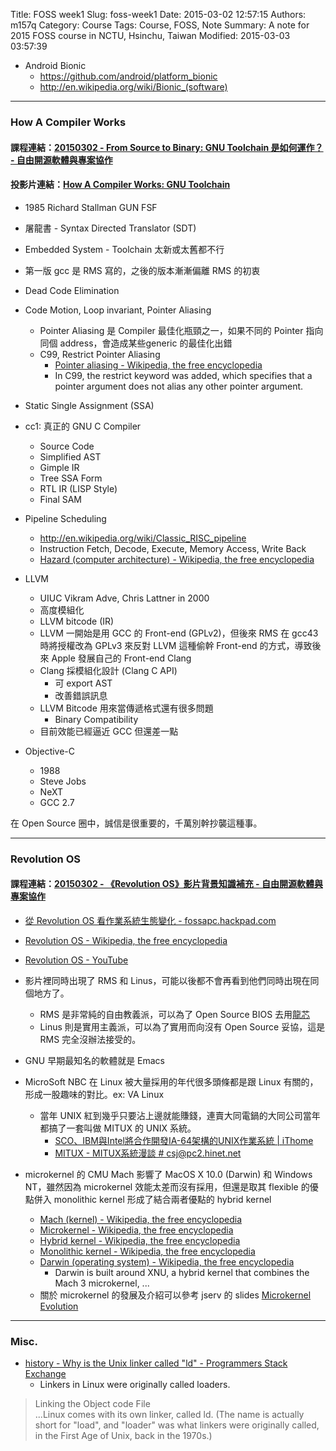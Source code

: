 Title: FOSS week1
Slug: foss-week1
Date: 2015-03-02 12:57:15
Authors: m157q
Category: Course
Tags: Course, FOSS, Note
Summary: A note for 2015 FOSS course in NCTU, Hsinchu, Taiwan
Modified: 2015-03-03 03:57:39

+ Android Bionic
    + <https://github.com/android/platform_bionic>
    + <http://en.wikipedia.org/wiki/Bionic_(software)>

---

### How A Compiler Works
    
#### 課程連結：[20150302 - From Source to Binary: GNU Toolchain 是如何運作？ - 自由開源軟體與專案協作](https://sites.google.com/site/fossapc/list-of-lectures/fromsourcetobinarygnutoolchainshiruheyunzuo)
#### 投影片連結：[How A Compiler Works: GNU Toolchain](http://www.slideshare.net/jserv/how-a-compiler-works-gnu-toolchain)
    
+ 1985 Richard Stallman GUN FSF
+ 屠龍書 - Syntax Directed Translator (SDT)
+ Embedded System - Toolchain 太新或太舊都不行
+ 第一版 gcc 是 RMS 寫的，之後的版本漸漸偏離 RMS 的初衷 
+ Dead Code Elimination
+ Code Motion, Loop invariant, Pointer Aliasing 
    + Pointer Aliasing 是 Compiler 最佳化瓶頸之一，如果不同的 Pointer 指向同個 address，會造成某些generic 的最佳化出錯
    + C99, Restrict Pointer Aliasing
        + [Pointer aliasing - Wikipedia, the free encyclopedia](http://en.wikipedia.org/wiki/Pointer_aliasing)
        + In C99, the restrict keyword was added, which specifies that a pointer argument does not alias any other pointer argument.
+ Static Single Assignment (SSA)
+ cc1: 真正的 GNU C Compiler
    + Source Code
    + Simplified AST
    + Gimple IR
    + Tree SSA Form
    + RTL IR (LISP Style)
    + Final SAM
+ Pipeline Scheduling
    + <http://en.wikipedia.org/wiki/Classic_RISC_pipeline>
    + Instruction Fetch, Decode, Execute, Memory Access, Write Back
    + [Hazard (computer architecture) - Wikipedia, the free encyclopedia](http://en.wikipedia.org/wiki/Hazard_%28computer_architecture%29)
+ LLVM
    + UIUC Vikram Adve, Chris Lattner in 2000
    + 高度模組化
    + LLVM bitcode (IR)
    + LLVM 一開始是用 GCC 的 Front-end (GPLv2)，但後來 RMS 在 gcc43 時將授權改為 GPLv3 來反對 LLVM 這種偷幹 Front-end 的方式，導致後來 Apple 發展自己的 Front-end Clang
    + Clang 採模組化設計 (Clang C API)
        + 可 export AST
        + 改善錯誤訊息
    + LLVM Bitcode 用來當傳遞格式還有很多問題
        + Binary Compatibility
    + 目前效能已經逼近 GCC 但還差一點

+ Objective-C
    + 1988
    + Steve Jobs
    + NeXT
    + GCC 2.7
    
在 Open Source 圈中，誠信是很重要的，千萬別幹抄襲這種事。
    
---
    
### Revolution OS
        
#### 課程連結：[20150302 - 《Revolution OS》影片背景知識補充 - 自由開源軟體與專案協作](https://sites.google.com/site/fossapc/list-of-lectures/revolutionosyingpianbeijingzhishibuchong)
    
+ [從 Revolution OS 看作業系統生態變化 - fossapc.hackpad.com](https://fossapc.hackpad.com/-Revolution-OS--RrJpYEByzmr)
+ [Revolution OS - Wikipedia, the free encyclopedia](http://en.wikipedia.org/wiki/Revolution_OS)
+ [Revolution OS - YouTube](https://www.youtube.com/watch?v=jw8K460vx1c)
+ 影片裡同時出現了 RMS 和 Linus，可能以後都不會再看到他們同時出現在同個地方了。
    + RMS 是非常純的自由教義派，可以為了 Open Source BIOS 去用[龍芯](http://zh.wikipedia.org/zh-tw/%E9%BE%99%E8%8A%AF)    
    + Linus 則是實用主義派，可以為了實用而向沒有 Open Source 妥協，這是 RMS 完全沒辦法接受的。
    
+ GNU 早期最知名的軟體就是 Emacs  
+ MicroSoft NBC 在 Linux 被大量採用的年代很多頭條都是跟 Linux 有關的，形成一股趣味的對比。ex: VA Linux    
    + 當年 UNIX 紅到幾乎只要沾上邊就能賺錢，連賣大同電鍋的大同公司當年都搞了一套叫做 MITUX 的 UNIX 系統。  
        + [SCO、IBM與Intel將合作開發IA-64架構的UNIX作業系統 | iThome](http://www.ithome.com.tw/node/5632)
        + [MITUX - MITUX系統漫談 # csj@pc2.hinet.net](http://bob.gddfpaper.com/COMPUTER/OS/UNIX/A18.htm)
+ microkernel 的 CMU Mach 影響了 MacOS X 10.0 (Darwin) 和 Windows NT，雖然因為 microkernel 效能太差而沒有採用，但還是取其 flexible 的優點併入 monolithic kernel 形成了結合兩者優點的 hybrid kernel
    + [Mach (kernel) - Wikipedia, the free encyclopedia](http://en.wikipedia.org/wiki/Mach_(kernel))
    + [Microkernel - Wikipedia, the free encyclopedia](http://en.wikipedia.org/wiki/Microkernel)
    + [Hybrid kernel - Wikipedia, the free encyclopedia](http://en.wikipedia.org/wiki/Hybrid_kernel)
    + [Monolithic kernel - Wikipedia, the free encyclopedia](http://en.wikipedia.org/wiki/Monolithic_kernel)
    + [Darwin (operating system) - Wikipedia, the free encyclopedia](http://en.wikipedia.org/wiki/Darwin_%28operating_system%29#Kernel) 
        + Darwin is built around XNU, a hybrid kernel that combines the Mach 3 microkernel, ...
    + 關於 microkernel 的發展及介紹可以參考 jserv 的 slides [Microkernel Evolution](http://www.slideshare.net/jserv/microkernel-evolution)

---

### Misc.

+ [history - Why is the Unix linker called "ld" - Programmers Stack Exchange](http://programmers.stackexchange.com/questions/226573/why-is-the-unix-linker-called-ld)
    + Linkers in Linux were originally called loaders.

> Linking the Object code File      
> ...Linux comes with its own linker, called ld. (The name is actually short for "load", and "loader" was what linkers were originally called, in the First Age of Unix, back in the 1970s.)
